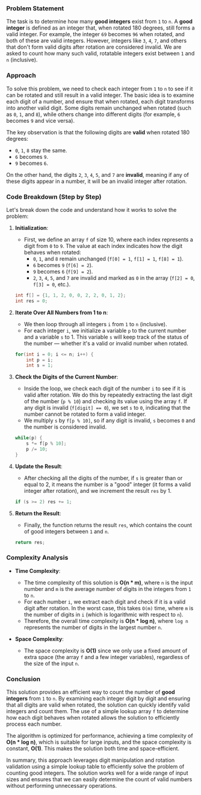 ### Problem Statement

The task is to determine how many **good integers** exist from `1` to `n`. A **good integer** is defined as an integer that, when rotated 180 degrees, still forms a valid integer. For example, the integer `69` becomes `96` when rotated, and both of these are valid integers. However, integers like `3`, `4`, `7`, and others that don't form valid digits after rotation are considered invalid. We are asked to count how many such valid, rotatable integers exist between `1` and `n` (inclusive).

### Approach

To solve this problem, we need to check each integer from `1` to `n` to see if it can be rotated and still result in a valid integer. The basic idea is to examine each digit of a number, and ensure that when rotated, each digit transforms into another valid digit. Some digits remain unchanged when rotated (such as `0`, `1`, and `8`), while others change into different digits (for example, `6` becomes `9` and vice versa).

The key observation is that the following digits are **valid** when rotated 180 degrees:
- `0`, `1`, `8` stay the same.
- `6` becomes `9`.
- `9` becomes `6`.

On the other hand, the digits `2`, `3`, `4`, `5`, and `7` are **invalid**, meaning if any of these digits appear in a number, it will be an invalid integer after rotation.

### Code Breakdown (Step by Step)

Let's break down the code and understand how it works to solve the problem:

1. **Initialization**:
   - First, we define an array `f` of size 10, where each index represents a digit from `0` to `9`. The value at each index indicates how the digit behaves when rotated:
     - `0`, `1`, and `8` remain unchanged (`f[0] = 1`, `f[1] = 1`, `f[8] = 1`).
     - `6` becomes `9` (`f[6] = 2`).
     - `9` becomes `6` (`f[9] = 2`).
     - `2`, `3`, `4`, `5`, and `7` are invalid and marked as `0` in the array (`f[2] = 0`, `f[3] = 0`, etc.).
   
   ```cpp
   int f[] = {1, 1, 2, 0, 0, 2, 2, 0, 1, 2};
   int res = 0;
   ```

2. **Iterate Over All Numbers from 1 to n**:
   - We then loop through all integers `i` from `1` to `n` (inclusive).
   - For each integer `i`, we initialize a variable `p` to the current number and a variable `s` to 1. This variable `s` will keep track of the status of the number — whether it's a valid or invalid number when rotated.

   ```cpp
   for(int i = 0; i <= n; i++) {
       int p = i;
       int s = 1;
   ```

3. **Check the Digits of the Current Number**:
   - Inside the loop, we check each digit of the number `i` to see if it is valid after rotation. We do this by repeatedly extracting the last digit of the number (`p % 10`) and checking its value using the array `f`. If any digit is invalid (`f[digit] == 0`), we set `s` to `0`, indicating that the number cannot be rotated to form a valid integer.
   - We multiply `s` by `f[p % 10]`, so if any digit is invalid, `s` becomes `0` and the number is considered invalid.
   
   ```cpp
   while(p) {
       s *= f[p % 10];
       p /= 10;
   }
   ```

4. **Update the Result**:
   - After checking all the digits of the number, if `s` is greater than or equal to 2, it means the number is a "good" integer (it forms a valid integer after rotation), and we increment the result `res` by 1.
   
   ```cpp
   if (s >= 2) res += 1;
   ```

5. **Return the Result**:
   - Finally, the function returns the result `res`, which contains the count of good integers between `1` and `n`.

   ```cpp
   return res;
   ```

### Complexity Analysis

- **Time Complexity**:
  - The time complexity of this solution is **O(n * m)**, where `n` is the input number and `m` is the average number of digits in the integers from `1` to `n`.
  - For each number `i`, we extract each digit and check if it is a valid digit after rotation. In the worst case, this takes `O(m)` time, where `m` is the number of digits in `i` (which is logarithmic with respect to `n`).
  - Therefore, the overall time complexity is **O(n * log n)**, where `log n` represents the number of digits in the largest number `n`.

- **Space Complexity**:
  - The space complexity is **O(1)** since we only use a fixed amount of extra space (the array `f` and a few integer variables), regardless of the size of the input `n`.

### Conclusion

This solution provides an efficient way to count the number of **good integers** from `1` to `n`. By examining each integer digit by digit and ensuring that all digits are valid when rotated, the solution can quickly identify valid integers and count them. The use of a simple lookup array `f` to determine how each digit behaves when rotated allows the solution to efficiently process each number.

The algorithm is optimized for performance, achieving a time complexity of **O(n * log n)**, which is suitable for large inputs, and the space complexity is constant, **O(1)**. This makes the solution both time and space-efficient.

In summary, this approach leverages digit manipulation and rotation validation using a simple lookup table to efficiently solve the problem of counting good integers. The solution works well for a wide range of input sizes and ensures that we can easily determine the count of valid numbers without performing unnecessary operations.